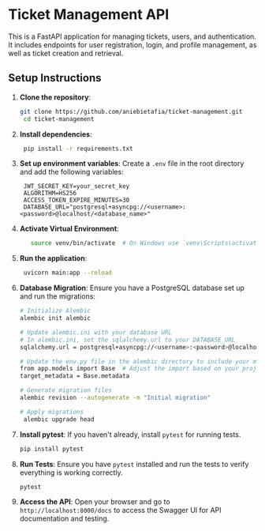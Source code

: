 # Ticket Management API

This is a FastAPI application for managing tickets, users, and authentication. It includes endpoints for user registration, login, and profile management, as well as ticket creation and retrieval.

## Setup Instructions

1. **Clone the repository**:
   ```bash
   git clone https://github.com/aniebietafia/ticket-management.git
    cd ticket-management
   ```
2. **Install dependencies**:
   ```bash
    pip install -r requirements.txt
   ```
3. **Set up environment variables**:
   Create a `.env` file in the root directory and add the following variables:
   ```plaintext
    JWT_SECRET_KEY=your_secret_key
    ALGORITHM=HS256
    ACCESS_TOKEN_EXPIRE_MINUTES=30
    DATABASE_URL="postgresql+asyncpg://<username>:<password>@localhost/<database_name>"
   ```
4. **Activate Virtual Environment**:
   ```bash
      source venv/bin/activate  # On Windows use `venv\Scripts\activate`
   ```
5. **Run the application**:
   ```bash
    uvicorn main:app --reload
   ```
6. **Database Migration**:
   Ensure you have a PostgreSQL database set up and run the migrations:

   ```bash
   # Initialize Alembic
   alembic init alembic

   # Update alembic.ini with your database URL
   # In alembic.ini, set the sqlalchemy.url to your DATABASE_URL
   sqlalchemy.url = postgresql+asyncpg://<username>:<password>@localhost/<database_name>

   # Update the env.py file in the alembic directory to include your models
   from app.models import Base  # Adjust the import based on your project structure
   target_metadata = Base.metadata

   # Generate migration files
   alembic revision --autogenerate -m "Initial migration"

   # Apply migrations
    alembic upgrade head
   ```

7. **Install pytest**:
   If you haven't already, install `pytest` for running tests.

   ```bash
   pip install pytest
   ```

8. **Run Tests**:
   Ensure you have `pytest` installed and run the tests to verify everything is working correctly.

   ```bash
   pytest
   ```

9. **Access the API**:
   Open your browser and go to `http://localhost:8000/docs` to access the Swagger UI for API documentation and testing.
